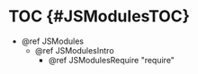 TOC {#JSModulesTOC}
===================

- @ref JSModules
  - @ref JSModulesIntro
    - @ref JSModulesRequire "require"
